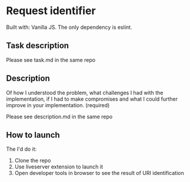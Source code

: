 # Request identifier

Built with: Vanilla JS. The only dependency is eslint.

## Task description

Please see task.md in the same repo

## Description

Of how I understood the problem, what challenges I had with the implementation, if I had to make compromises and what I could further improve in your implementation. (required)

Please see description.md in the same repo

## How to launch

The I'd do it: 
1. Clone the repo
2. Use liveserver extension to launch it
3. Open developer tools in browser to see the result of URI identification
